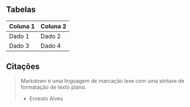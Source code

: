 ## Tabelas

| Coluna 1 | Coluna 2 |
|----------|----------|
| Dado 1   | Dado 2   |
| Dado 3   | Dado 4   |

## Citações

> Markdown é uma linguagem de marcação leve com uma sintaxe de formatação de texto plano.
> - Ernesto Alves
